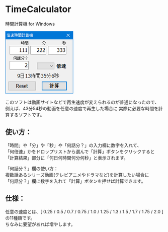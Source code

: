 # TimeCalculator
時間計算機 for Windows

![スクリーンショット](https://github.com/arigayas/TimeCalculator/blob/master/ScreenShot/ScreenShot_04.png)

このソフトは動画サイトなどで再生速度が変えられるのが普通になったので、  
例えば、43分54秒の動画を任意の速度で再生した場合に
実際に必要な時間を計算するソフトです。



## 使い方：
「時間」や「分」や「秒」や「何話分？」の入力欄に数字を入れて、  
「何倍速」かをドロップリストから選んで「計算」ボタンをクリックすると  
「計算結果」部分に「何日何時間何分何秒」と表示されます。


「何話分？」欄の使い方：  
複数話あるシリーズ動画(テレビアニメやドラマなど)を計算したい場合に  
「何話分？」欄に数字を入れて「計算」ボタンを押せば計算できます。


## 仕様：
任意の速度とは、[ 0.25 / 0.5 / 0.7 / 0.75 / 1.0
 / 1.25 / 1.3 / 1.5 / 1.7 / 1.75 / 2.0 ]の11種類です。  
ちなみに要望があれば増やします。
